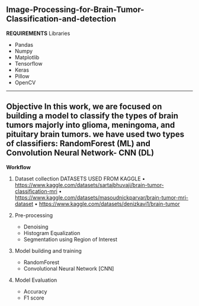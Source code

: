 **Image-Processing-for-Brain-Tumor-Classification-and-detection**
----------------------------------------------------------------------------------------------------------------------------------------------------------
**REQUIREMENTS**
Libraries
- Pandas
- Numpy
- Matplotlib
- Tensorflow
- Keras
- Pillow
- OpenCV
----------------------------------------------------------------------------------------------------------------------------------------------------------
**Objective**
In this work, we are focused on building a model to classify the types of brain tumors majorly into glioma, meningoma, and pituitary brain tumors.
we have used two types of classifiers: RandomForest (ML) and Convolution Neural Network- CNN (DL)
-----------------------------------------------------------------------------------------------------------------------------------------------------------
**Workflow**
1. Dataset collection
DATASETS USED FROM KAGGLE
•	https://www.kaggle.com/datasets/sartajbhuvaji/brain-tumor-classification-mri
•	https://www.kaggle.com/datasets/masoudnickparvar/brain-tumor-mri-dataset
•	https://www.kaggle.com/datasets/denizkavi1/brain-tumor

2. Pre-processing
   - Denoising
   - Histogram Equalization
   - Segmentation using Region of Interest

3. Model building and training
   - RandomForest
   - Convolutional Neural Network [CNN]
     
4. Model Evaluation
   - Accuracy
   - F1 score

